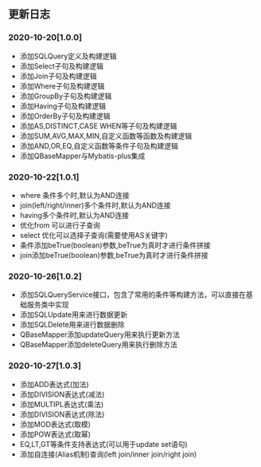 ## 更新日志
### 2020-10-20[1.0.0]
- 添加SQLQuery定义及构建逻辑
- 添加Select子句及构建逻辑
- 添加Join子句及构建逻辑
- 添加Where子句及构建逻辑
- 添加GroupBy子句及构建逻辑
- 添加Having子句及构建逻辑
- 添加OrderBy子句及构建逻辑
- 添加AS,DISTINCT,CASE WHEN等子句及构建逻辑
- 添加SUM,AVG,MAX,MIN,自定义函数等函数及构建逻辑
- 添加AND,OR,EQ,自定义函数等条件子句及构建逻辑
- 添加QBaseMapper与Mybatis-plus集成

### 2020-10-22[1.0.1]
- where 条件多个时,默认为AND连接
- join(left/right/inner)多个条件时,默认为AND连接
- having多个条件时,默认为AND连接
- 优化from 可以进行子查询
- select 优化可以选择子查询(需要使用AS关键字)
- 条件添加beTrue(boolean)参数,beTrue为真时才进行条件拼接
- join添加beTrue(boolean)参数,beTrue为真时才进行条件拼接

### 2020-10-26[1.0.2]
- 添加SQLQueryService接口，包含了常用的条件等构建方法，可以直接在基础服务类中实现
- 添加SQLUpdate用来进行数据更新
- 添加SQLDelete用来进行数据删除
- QBaseMapper添加updateQuery用来执行更新方法
- QBaseMapper添加deleteQuery用来执行删除方法
### 2020-10-27[1.0.3]
- 添加ADD表达式(加法)
- 添加DIVISION表达式(减法)
- 添加MULTIPL表达式(乘法)
- 添加DIVISION表达式(除法)
- 添加MOD表达式(取模)
- 添加POW表达式(取幂)
- EQ,LT,GT等条件支持表达式(可以用于update set语句)
- 添加自连接(Alias机制)查询(left join/inner join/right join)